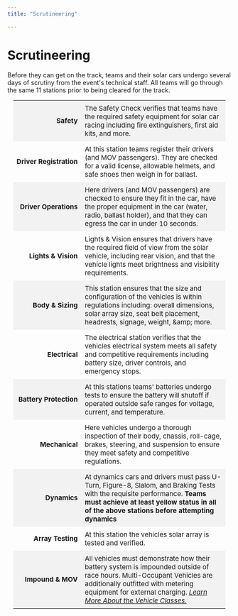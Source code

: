 ```yaml
---
title: "Scrutineering"

---
```


# Scrutineering


Before they can get on the track, teams and their solar cars undergo several days of scrutiny from the event's technical staff. All teams will go through the same 11 stations prior to being cleared for the track.
<table style="font-size:15px;margin:auto;width:95%" id="scrutineering">
<tbody>
  <tr style="background-color:#f2f2f2;">
    <td style="padding: 8px; text-align: right; white-space: nowrap;"><b>Safety</b></td>
    <td style="padding: 8px;">The Safety Check verifies that teams have the required safety equipment for solar car racing including fire extinguishers, first aid kits, and more. </td>
  </tr>
  <tr>
    <td style="padding: 8px; text-align: right; white-space: nowrap;"><b>Driver Registration</b></td>
    <td style="padding: 8px;">At this station teams register their drivers (and MOV passengers). They are checked for a valid license, allowable helmets, and safe shoes then weigh in for ballast.</td>
  </tr>
  <tr style="background-color:#f2f2f2;">
    <td style="padding: 8px; text-align: right; white-space: nowrap;"><b>Driver Operations</b></td>
    <td style="padding: 8px;">Here drivers (and MOV passengers) are checked to ensure they fit in the car, have the proper equipment in the car (water, radio, ballast holder), and that they can egress the car in under 10 seconds.</td>
  </tr>
  <tr>
    <td style="padding: 8px; text-align: right; white-space: nowrap;"><b>Lights & Vision</b></td>
    <td style="padding: 8px;">Lights & Vision ensures that drivers have the required field of view from the solar vehicle, including rear vision, and that the vehicle lights meet brightness and visibility requirements. </td>
  </tr>
  <tr style="background-color:#f2f2f2;">
    <td style="padding: 8px; text-align: right; white-space: nowrap;"><b>Body & Sizing</b></td>
    <td style="padding: 8px;">This station ensures that the size and configuration of the vehicles is within regulations including: overall dimensions, solar array size, seat belt placement, headrests, signage, weight, &amp;amp; more. </td>
  </tr>
  <tr>
    <td style="padding: 8px; text-align: right; white-space: nowrap;"><b>Electrical</b></td>
    <td style="padding: 8px;">The electrical station verifies that the vehicles electrical system meets all safety and competitive requirements including battery size, driver controls, and emergency stops. </td>
  </tr>
  <tr style="background-color:#f2f2f2;">
    <td style="padding: 8px; text-align: right; white-space: nowrap;"><b>Battery Protection</b></td>
    <td style="padding: 8px;">At this stations teams' batteries undergo tests to ensure the battery will shutoff if operated outside safe ranges for voltage, current, and temperature. </td>
  </tr>
  <tr>
    <td style="padding: 8px; text-align: right; white-space: nowrap;"><b>Mechanical </b></td>
    <td style="padding: 8px;">Here vehicles undergo a thorough inspection of their body, chassis, roll-cage, brakes, steering, and suspension to ensure they meet safety and competitive regulations.</td>
  </tr>
  <tr style="background-color:#f2f2f2;">
    <td style="padding: 8px; text-align: right; white-space: nowrap;"><b>Dynamics</b></td>
    <td style="padding: 8px;">At dynamics cars and drivers must pass U-Turn, Figure-8, Slalom, and Braking Tests with the requisite performance. <b>Teams must achieve at least yellow status in all of the above stations before attempting dynamics</b></td>
  </tr>
  <tr>
    <td style="padding: 8px; text-align: right; white-space: nowrap;"><b>Array Testing</b></td>
    <td style="padding: 8px;">At this station the vehicles solar array is tested and verified.</td>
  </tr>
  <tr style="background-color:#f2f2f2;">
    <td style="padding: 8px; text-align: right; white-space: nowrap;"><b>Impound & MOV</b></td>
    <td style="padding: 8px;">All vehicles must demonstrate how their battery system is impounded outside of race hours. Multi-Occupant Vehicles are additionally outfitted with metering equipment for external charging. <i><a href="https://www.americansolarchallenge.org/the-competition/vehicle-classes/">Learn More About the Vehicle Classes.</a></i></td>
  </tr>
</tbody>
</table>